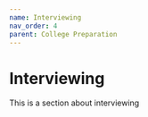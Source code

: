 ```yaml
---
name: Interviewing
nav_order: 4
parent: College Preparation
---
```


# Interviewing

This is a section about interviewing
